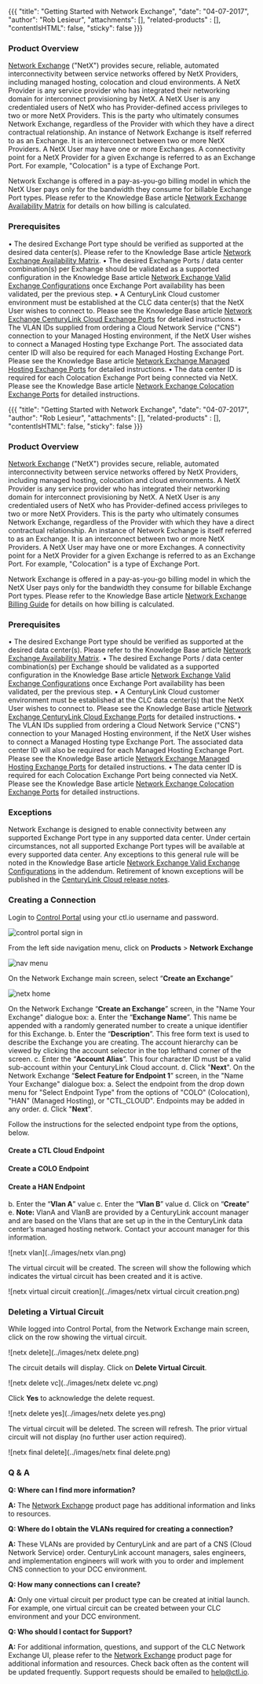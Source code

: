 {{{
  "title": "Getting Started with Network Exchange",
  "date": "04-07-2017",
  "author": "Rob Lesieur",
  "attachments": [],
  "related-products" : [],
  "contentIsHTML": false,
  "sticky": false
}}}

### Product Overview

[Network Exchange](//www.ctl.io/network-exchange/ "Network Exchange Landing Page") ("NetX") provides secure, reliable, automated interconnectivity between service networks offered by NetX Providers, including managed hosting, colocation and cloud environments. A NetX Provider is any service provider who has integrated their networking domain for interconnect provisioning by NetX. A NetX User is any credentialed users of NetX who has Provider-defined access privileges to two or more NetX Providers.  This is the party who ultimately consumes Network Exchange, regardless of the Provider with which they have a direct contractual relationship. An instance of Network Exchange is itself referred to as an Exchange. It is an interconnect between two or more NetX Providers. A NetX User may have one or more Exchanges. A connectivity point for a NetX Provider for a given Exchange is referred to as an Exchange Port. For example, "Colocation" is a type of Exchange Port. 

Network Exchange is offered in a pay-as-you-go billing model in which the NetX User pays only for the bandwidth they consume for billable Exchange Port types. Please refer to the Knowledge Base article [Network Exchange Availability Matrix](https://www.ctl.io/knowledge-base/network/netx-exchange-billing)  for details on how billing is calculated. 

### Prerequisites
•	The desired Exchange Port type should be verified as supported at the desired data center(s). Please refer to the Knowledge Base article [Network Exchange Availability Matrix](https://www.ctl.io/knowledge-base/network/netx-exchange-port-availability-matrix).
•	The desired Exchange Ports / data center combination(s) per Exchange should be validated as a supported configuration in the Knowledge Base article [Network Exchange Valid Exchange Configurations](https://www.ctl.io/knowledge-base/network/netx-valid-exchange-configurations) once Exchange Port availability has been validated, per the previous step.
•	A CenturyLink Cloud customer environment must be established at the CLC data center(s) that the NetX User wishes to connect to. Please see the Knowledge Base article [Network Exchange CenturyLink Cloud Exchange Ports](https://www.ctl.io/knowledge-base/network/netx-centurylink-cloud-exchange-port) for detailed instructions.
•	The VLAN IDs supplied from ordering a Cloud Network Service ("CNS") connection to your Managed Hosting environment, if the NetX User wishes to connect a Managed Hosting type Exchange Port. The associated data center ID will also be required for each Managed Hosting Exchange Port. Please see the Knowledge Base article [Network Exchange Managed Hosting Exchange Ports](https://www.ctl.io/knowledge-base/network/netx-managed-hosting-exchange-port) for detailed instructions.
•	The data center ID is required for each Colocation Exchange Port being connected via NetX. Please see the Knowledge Base article [Network Exchange Colocation Exchange Ports](https://www.ctl.io/knowledge-base/network/netx-colocation-exchange-port) for detailed instructions.

{{{
  "title": "Getting Started with Network Exchange",
  "date": "04-07-2017",
  "author": "Rob Lesieur",
  "attachments": [],
  "related-products" : [],
  "contentIsHTML": false,
  "sticky": false
}}}

### Product Overview

[Network Exchange](//www.ctl.io/network-exchange/ "Network Exchange Landing Page") ("NetX") provides secure, reliable, automated interconnectivity between service networks offered by NetX Providers, including managed hosting, colocation and cloud environments. A NetX Provider is any service provider who has integrated their networking domain for interconnect provisioning by NetX. A NetX User is any credentialed users of NetX who has Provider-defined access privileges to two or more NetX Providers.  This is the party who ultimately consumes Network Exchange, regardless of the Provider with which they have a direct contractual relationship. An instance of Network Exchange is itself referred to as an Exchange. It is an interconnect between two or more NetX Providers. A NetX User may have one or more Exchanges. A connectivity point for a NetX Provider for a given Exchange is referred to as an Exchange Port. For example, "Colocation" is a type of Exchange Port. 

Network Exchange is offered in a pay-as-you-go billing model in which the NetX User pays only for the bandwidth they consume for billable Exchange Port types. Please refer to the Knowledge Base article [Network Exchange Billing Guide](https://www.ctl.io/knowledge-base/network/netx-exchange-billing)  for details on how billing is calculated. 

### Prerequisites
•	The desired Exchange Port type should be verified as supported at the desired data center(s). Please refer to the Knowledge Base article [Network Exchange Availability Matrix](https://www.ctl.io/knowledge-base/network/netx-exchange-port-availability-matrix).
•	The desired Exchange Ports / data center combination(s) per Exchange should be validated as a supported configuration in the Knowledge Base article [Network Exchange Valid Exchange Configurations](https://www.ctl.io/knowledge-base/network/netx-valid-exchange-configurations) once Exchange Port availability has been validated, per the previous step.
•	A CenturyLink Cloud customer environment must be established at the CLC data center(s) that the NetX User wishes to connect to. Please see the Knowledge Base article [Network Exchange CenturyLink Cloud Exchange Ports](https://www.ctl.io/knowledge-base/network/netx-centurylink-cloud-exchange-port) for detailed instructions.
•	The VLAN IDs supplied from ordering a Cloud Network Service ("CNS") connection to your Managed Hosting environment, if the NetX User wishes to connect a Managed Hosting type Exchange Port. The associated data center ID will also be required for each Managed Hosting Exchange Port. Please see the Knowledge Base article [Network Exchange Managed Hosting Exchange Ports](https://www.ctl.io/knowledge-base/network/netx-managed-hosting-exchange-port) for detailed instructions.
•	The data center ID is required for each Colocation Exchange Port being connected via NetX. Please see the Knowledge Base article [Network Exchange Colocation Exchange Ports](https://www.ctl.io/knowledge-base/network/netx-colocation-exchange-port) for detailed instructions.

### Exceptions
Network Exchange is designed to enable connectivity between any supported Exchange Port type in any supported data center. Under certain circumstances, not all supported Exchange Port types will be available at every supported data center. Any exceptions to this general rule will be noted in the Knowledge Base article [Network Exchange Valid Exchange Configurations](https://www.ctl.io/knowledge-base/network/netx-valid-exchange-configurations) in the addendum. Retirement of known exceptions will be published in the [CenturyLink Cloud release notes](https://www.ctl.io/knowledge-base/release-notes). 

### Creating a Connection

Login to [Control Portal](//control.ctl.io) using your ctl.io username and password.

![control portal sign in](../images//network/netx-login-screen.png)

From the left side navigation menu, click on **Products** > **Network Exchange**

![nav menu](../images/network/netx-nav-menu.png)

On the Network Exchange main screen, select  “**Create an Exchange**” 

![netx home](../images/netxhome.png)

On the Network Exchange “**Create an Exchange**” screen, in the "Name Your Exchange" dialogue box:
a.	Enter the “**Exchange Name**”. This name be appended with a randomly generated number to create a unique identifier for this Exchange.
b.	Enter the “**Description**”. This free form text is used to describe the Exchange you are creating. The account hierarchy can be viewed by clicking the account selector in the top lefthand corner of the screen. 
c.	Enter the “**Account Alias**”. This four character ID must be a valid sub-account within your CenturyLink Cloud account. 
d. Click "**Next**". 
On the Network Exchange “**Select Feature for Endpoint 1**” screen, in the "Name Your Exchange" dialogue box:
a. Select the endpoint from the drop down menu for "Select Endpoint Type" from the options of "COLO" (Colocation), "HAN" (Managed Hosting), or "CTL_CLOUD". Endpoints may be added in any order. 
d. Click "**Next**". 

Follow the instructions for the selected endpoint type from the options, below.

#### Create a CTL Cloud Endpoint

#### Create a COLO Endpoint

#### Create a HAN Endpoint
b.	Enter the “**Vlan A**” value
c.	Enter the “**Vlan B**” value
d.	Click on “**Create**”
e.	**Note:** VlanA and VlanB are provided by a CenturyLink account manager and are based on the Vlans that are set up in the in the CenturyLink data center’s managed hosting network. Contact your account manager for this information.

![netx vlan](../images/netx vlan.png)

The virtual circuit will be created.  The screen will show the following which indicates the virtual circuit has been created and it is active.

![netx virtual circuit creation](../images/netx virtual circuit creation.png)

### Deleting a Virtual Circuit

While logged into Control Portal, from the Network Exchange main screen, click on the row showing the virtual circuit.

![netx delete](../images/netx delete.png)

The circuit details will display.  Click on **Delete Virtual Circuit**.

![netx delete vc](../images/netx delete vc.png)

Click **Yes** to acknowledge the delete request.

![netx delete yes](../images/netx delete yes.png)

The virtual circuit will be deleted.  The screen will refresh. The prior virtual circuit will not display (no further user action required).

![netx final delete](../images/netx final delete.png)

### Q & A

**Q: Where can I find more information?**

**A:** The [Network Exchange](//www.ctl.io/network-exchange/) product page has additional information and links to resources.

**Q: Where do I obtain the VLANs required for creating a connection?**

**A:** These VLANs are provided by CenturyLink and are part of a CNS (Cloud Network Service) order. CenturyLink account managers, sales engineers, and implementation engineers will work with you to order and implement CNS connection to your DCC environment.

**Q: How many connections can I create?**

**A:** Only one virtual circuit per product type can be created at initial launch.  For example, one virtual circuit can be created between your CLC environment and your DCC environment.

**Q: Who should I contact for Support?**

**A:** For additional information, questions, and support of the CLC Network Exchange UI, please refer to the [Network Exchange](//www.ctl.io/network-exchange/) product page for additional information and resources.  Check back often as the content will be updated frequently.  Support requests should be emailed to [help@ctl.io](mailto:help@ctl.io).
